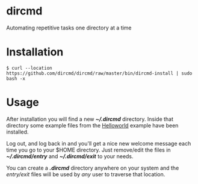 # dircmd
Automating repetitive tasks one directory at a time

# Installation

    $ curl --location https://github.com/dircmd/dircmd/raw/master/bin/dircmd-install | sudo bash -x

# Usage

After installation you will find a new _**~/.dircmd**_ directory. Inside that directory some example files from the [Helloworld](https://github.com/dircmd/dircmd/tree/master/examples/helloworld) example have been installed.

Log out, and log back in and you'll get a nice new welcome message each time you go to your $HOME directory. Just remove/edit the files in _**~/.dircmd/entry**_ and _**~/.dircmd/exit**_ to your needs.

You can create a _**.dircmd**_ directory anywhere on your system and the _entry/exit_ files will be used by _any_ user to traverse that location.
